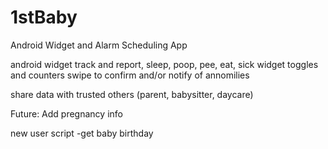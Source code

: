 # 1stBaby
Android Widget and Alarm Scheduling App

android widget
track and report, sleep, poop, pee, eat, sick
widget toggles and counters
      swipe to confirm and/or notify of annomilies

share data with trusted others (parent, babysitter, daycare)

Future: Add pregnancy info


new user script
  -get baby birthday
    
    
